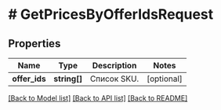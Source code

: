 # # GetPricesByOfferIdsRequest

## Properties

Name | Type | Description | Notes
------------ | ------------- | ------------- | -------------
**offer_ids** | **string[]** | Список SKU. | [optional]

[[Back to Model list]](../../README.md#models) [[Back to API list]](../../README.md#endpoints) [[Back to README]](../../README.md)
